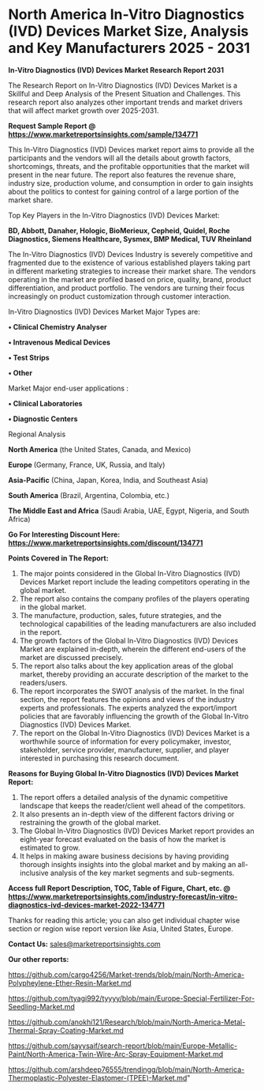 # North America In-Vitro Diagnostics (IVD) Devices Market Size, Analysis and Key Manufacturers 2025 - 2031

<strong>In-Vitro Diagnostics (IVD) Devices Market Research Report 2031</strong>

The Research Report on In-Vitro Diagnostics (IVD) Devices Market is a Skillful and Deep Analysis of the Present Situation and Challenges. This research report also analyzes other important trends and market drivers that will affect market growth over 2025-2031.

<strong>Request Sample Report @ <a href=https://www.marketreportsinsights.com/sample/134771>https://www.marketreportsinsights.com/sample/134771</a></strong>

This In-Vitro Diagnostics (IVD) Devices market report aims to provide all the participants and the vendors will all the details about growth factors, shortcomings, threats, and the profitable opportunities that the market will present in the near future. The report also features the revenue share, industry size, production volume, and consumption in order to gain insights about the politics to contest for gaining control of a large portion of the market share.

Top Key Players in the In-Vitro Diagnostics (IVD) Devices Market:

<strong>BD, Abbott, Danaher, Hologic, BioMerieux, Cepheid, Quidel, Roche Diagnostics, Siemens Healthcare, Sysmex, BMP Medical, TUV Rheinland</strong>

The In-Vitro Diagnostics (IVD) Devices Industry is severely competitive and fragmented due to the existence of various established players taking part in different marketing strategies to increase their market share. The vendors operating in the market are profiled based on price, quality, brand, product differentiation, and product portfolio. The vendors are turning their focus increasingly on product customization through customer interaction.

In-Vitro Diagnostics (IVD) Devices Market Major Types are:

<strong>• Clinical Chemistry Analyser

• Intravenous Medical Devices

• Test Strips

• Other</strong>

Market Major end-user applications :

<strong>• Clinical Laboratories

• Diagnostic Centers</strong>

Regional Analysis

</u><strong><b>North America</b></strong> (the United States, Canada, and Mexico)

<strong><b>Europe </b></strong>(Germany, France, UK, Russia, and Italy)

<strong><b>Asia-Pacific</b></strong> (China, Japan, Korea, India, and Southeast Asia)

<strong><b>South America</b></strong> (Brazil, Argentina, Colombia, etc.)

<strong><b>The Middle East and Africa</b></strong> (Saudi Arabia, UAE, Egypt, Nigeria, and South Africa)

<strong>Go For Interesting Discount Here: <a href=https://www.marketreportsinsights.com/discount/134771>https://www.marketreportsinsights.com/discount/134771</a></strong>

<strong>Points Covered in The Report:</strong>
<ol>
  <li>The major points considered in the Global In-Vitro Diagnostics (IVD) Devices Market report include the leading competitors operating in the global market.</li>
  <li>The report also contains the company profiles of the players operating in the global market.</li>
  <li>The manufacture, production, sales, future strategies, and the technological capabilities of the leading manufacturers are also included in the report.</li>
  <li>The growth factors of the Global In-Vitro Diagnostics (IVD) Devices Market are explained in-depth, wherein the different end-users of the market are discussed precisely.</li>
  <li>The report also talks about the key application areas of the global market, thereby providing an accurate description of the market to the readers/users.</li>
  <li>The report incorporates the SWOT analysis of the market. In the final section, the report features the opinions and views of the industry experts and professionals. The experts analyzed the export/import policies that are favorably influencing the growth of the Global In-Vitro Diagnostics (IVD) Devices Market.</li>
  <li>The report on the Global In-Vitro Diagnostics (IVD) Devices Market is a worthwhile source of information for every policymaker, investor, stakeholder, service provider, manufacturer, supplier, and player interested in purchasing this research document.</li>
</ol>
<strong>Reasons for Buying Global In-Vitro Diagnostics (IVD) Devices Market Report:</strong>

<ol>
  <li>The report offers a detailed analysis of the dynamic competitive landscape that keeps the reader/client well ahead of the competitors.</li>
  <li>It also presents an in-depth view of the different factors driving or restraining the growth of the global market.</li>
  <li>The Global In-Vitro Diagnostics (IVD) Devices Market report provides an eight-year forecast evaluated on the basis of how the market is estimated to grow.</li>
  <li>It helps in making aware business decisions by having providing thorough insights insights into the global market and by making an all-inclusive analysis of the key market segments and sub-segments.</li>
</ol>
<strong>Access full Report Description, TOC, Table of Figure, Chart, etc. @ <a href=https://www.marketreportsinsights.com/industry-forecast/in-vitro-diagnostics-ivd-devices-market-2022-134771>https://www.marketreportsinsights.com/industry-forecast/in-vitro-diagnostics-ivd-devices-market-2022-134771</a></strong>


Thanks for reading this article; you can also get individual chapter wise section or region wise report version like Asia, United States, Europe.

<strong>Contact Us:</strong>
sales@marketreportsinsights.com

<strong>Our other reports:</strong>

<a href=https://github.com/cargo4256/Market-trends/blob/main/North-America-Polypheylene-Ether-Resin-Market.md>https://github.com/cargo4256/Market-trends/blob/main/North-America-Polypheylene-Ether-Resin-Market.md</a>

<a href=https://github.com/tyagi992/tyyyy/blob/main/Europe-Special-Fertilizer-For-Seedling-Market.md>https://github.com/tyagi992/tyyyy/blob/main/Europe-Special-Fertilizer-For-Seedling-Market.md</a>

<a href=https://github.com/anokhi121/Research/blob/main/North-America-Metal-Thermal-Spray-Coating-Market.md>https://github.com/anokhi121/Research/blob/main/North-America-Metal-Thermal-Spray-Coating-Market.md</a>

<a href=https://github.com/sayysaif/search-report/blob/main/Europe-Metallic-Paint/North-America-Twin-Wire-Arc-Spray-Equipment-Market.md>https://github.com/sayysaif/search-report/blob/main/Europe-Metallic-Paint/North-America-Twin-Wire-Arc-Spray-Equipment-Market.md</a>

<a href=https://github.com/arshdeep76555/trendingg/blob/main/North-America-Thermoplastic-Polyester-Elastomer-(TPEE)-Market.md>https://github.com/arshdeep76555/trendingg/blob/main/North-America-Thermoplastic-Polyester-Elastomer-(TPEE)-Market.md</a>"
